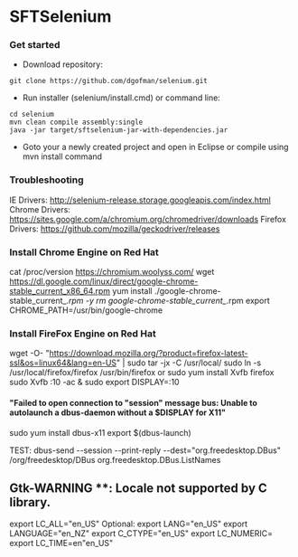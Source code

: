 # SFTSelenium

### Get started
  - Download repository:

```
git clone https://github.com/dgofman/selenium.git
```

  - Run installer (selenium/install.cmd) or command line:
```
cd selenium
mvn clean compile assembly:single
java -jar target/sftselenium-jar-with-dependencies.jar
```

  - Goto your a newly created project and open in Eclipse or compile using mvn install command

### Troubleshooting

IE Drivers: http://selenium-release.storage.googleapis.com/index.html
Chrome Drivers: https://sites.google.com/a/chromium.org/chromedriver/downloads
Firefox Drivers: https://github.com/mozilla/geckodriver/releases

### Install Chrome Engine on Red Hat
cat /proc/version
https://chromium.woolyss.com/
wget https://dl.google.com/linux/direct/google-chrome-stable_current_x86_64.rpm
yum install ./google-chrome-stable_current_*.rpm -y
rm google-chrome-stable_current_*.rpm
export CHROME_PATH=/usr/bin/google-chrome


### Install FireFox Engine on Red Hat
wget -O- "https://download.mozilla.org/?product=firefox-latest-ssl&os=linux64&lang=en-US" | sudo tar -jx -C /usr/local/
sudo ln -s /usr/local/firefox/firefox /usr/bin/firefox
or
sudo yum install Xvfb firefox
sudo Xvfb :10 -ac &
sudo export DISPLAY=:10

#### "Failed to open connection to "session" message bus: Unable to autolaunch a dbus-daemon without a $DISPLAY for X11"
sudo yum install dbus-x11
export $(dbus-launch)

TEST: dbus-send --session --print-reply --dest="org.freedesktop.DBus" /org/freedesktop/DBus  org.freedesktop.DBus.ListNames

## Gtk-WARNING **: Locale not supported by C library.
export LC_ALL="en_US"
Optional:
export LANG="en_US"
export LANGUAGE="en_NZ"
export C_CTYPE="en_US"
export LC_NUMERIC=
export LC_TIME=en"en_US"

